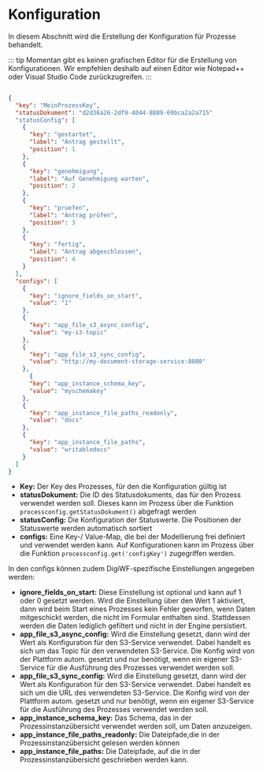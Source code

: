 # Konfiguration

In diesem Abschnitt wird die Erstellung der Konfiguration für Prozesse behandelt.

::: tip
Momentan gibt es keinen grafischen Editor für die Erstellung von Konfigurationen. Wir empfehlen deshalb auf einen Editor
wie Notepad++ oder Visual Studio Code zurückzugreifen.
:::

``` json

{
  "key": "MeinProzessKey",
  "statusDokument": "d2d36a26-2df9-4044-8889-69bca2a2a715"
  "statusConfig": [
    {
      "key": "gestartet",
      "label": "Antrag gestellt",
      "position": 1
    },
    {
      "key": "genehmigung",
      "label": "Auf Genehmigung warten",
      "position": 2
    },
    {
      "key": "pruefen",
      "label": "Antrag prüfen",
      "position": 3
    },
    {
      "key": "fertig",
      "label": "Antrag abgeschlossen",
      "position": 4
    }
  ],
  "configs": [
    {
      "key": "ignore_fields_on_start",
      "value": "1"
    },
    {
      "key": "app_file_s3_async_config",
      "value": "my-s3-topic"
    },
    {
      "key": "app_file_s3_sync_config",
      "value": "http://my-document-storage-service:8080"
    },
      {
      "key": "app_instance_schema_key",
      "value": "myschemakey"
    },
    {
      "key": "app_instance_file_paths_readonly",
      "value": "docs"
    },
    {
      "key": "app_instance_file_paths",
      "value": "writabledocs"
    }
  ]
}

```

- **Key:** Der Key des Prozesses, für den die Konfiguration gültig ist
- **statusDokument:** Die ID des Statusdokuments, das für den Prozess verwendet werden soll. Dieses kann im Prozess über
  die Funktion ``processconfig.getStatusDokument()`` abgefragt werden
- **statusConfig:** Die Konfiguration der Statuswerte. Die Positionen der Statuswerte werden automatisch sortiert
- **configs:** Eine Key-/ Value-Map, die bei der Modellierung frei definiert und verwendet werden kann. Auf
  Konfigurationen kann im Prozess über die Funktion ``processconfig.get('configKey')`` zugegriffen werden.

In den configs können zudem DigiWF-spezifische Einstellungen angegeben werden:

- **ignore_fields_on_start:** Diese Einstellung ist optional und kann auf 1 oder 0 gesetzt werden. Wird die Einstellung
  über den Wert 1 aktiviert, dann wird beim Start eines Prozesses kein Fehler geworfen, wenn Daten mitgeschickt werden,
  die nicht im Formular enthalten sind. Stattdessen werden die Daten lediglich gefiltert und nicht in der Engine
  persistiert.
- **app_file_s3_async_config:** Wird die Einstellung gesetzt, dann wird der Wert als Konfiguration für den S3-Service
  verwendet. Dabei handelt es sich um das Topic für den verwendeten S3-Service. Die Konfig wird von der Plattform 
  autom. gesetzt und nur benötigt, wenn ein eigener S3-Service für die Ausführung des Prozesses verwendet werden soll.
- **app_file_s3_sync_config:** Wird die Einstellung gesetzt, dann wird der Wert als Konfiguration für den S3-Service
  verwendet. Dabei handelt es sich um die URL des verwendeten S3-Service. Die Konfig wird von der Plattform 
  autom. gesetzt und nur benötigt, wenn ein eigener S3-Service für die Ausführung des Prozesses verwendet werden soll.
- **app_instance_schema_key:** Das Schema, das in der Prozessinstanzübersicht verwendet werden soll, um Daten
  anzuzeigen.
- **app_instance_file_paths_readonly:** Die Dateipfade,die in der Prozessinstanzübersicht gelesen werden können
- **app_instance_file_paths:** Die Dateipfade, auf die in der Prozessinstanzübersicht geschrieben werden kann.
